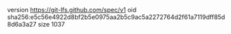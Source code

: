 version https://git-lfs.github.com/spec/v1
oid sha256:e5c56e4922d8bf2b5e0975aa2b5c9ac5a2272764d2f61a7119dff85d8d6a3a27
size 1037
